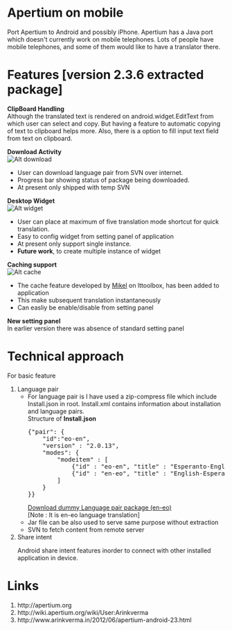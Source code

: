 Apertium on mobile
=========
Port Apertium to Android and possibly iPhone. Apertium has a Java port which doesn't currently work on mobile telephones. Lots of people have mobile telephones, and some of them would like to have a translator there.


Features [version 2.3.6 extracted package]
=========
<b>ClipBoard Handling</b>
<br/>
Although the translated text is rendered on android.widget.EditText from which user can select and copy. But having a feature to automatic copying of text to clipboard helps more. Also, there is a option to fill input text field from text on clipboard.

<b>Download Activity</b>
<br/>
![Alt download](http://1.bp.blogspot.com/-w-rQ9v5mQfo/T-JBRusABDI/AAAAAAAAAug/QPbf9qApmh0/s1600/device-2012-06-21-023024.png "Download Activity")
<ul>
<li>User can download language pair from SVN over internet.</li>
<li>Progress bar showing status of package being downloaded.</li>
<li>At present only shipped with temp SVN</li>
</ul>

<b>Desktop Widget</b>
<br/>
![Alt widget](http://1.bp.blogspot.com/-4fbKyCbz0j8/T9PI4Dzta4I/AAAAAAAAAtc/RPZEOZYm_LA/s1600/device-2012-06-10-031043.png "Desktop Widget")
<ul>
<li>User can place at maximum of five translation mode shortcut for quick translation.</li>
<li>Easy to config widget from setting panel of application</li>
<li>At present only support single instance.</li>
<li><b>Future work</b>, to create multiple instance of widget</li>
</ul>


<b>Caching support</b>
<br/>
![Alt cache](http://4.bp.blogspot.com/-lAzs4khWnq4/T-JTtoOFUiI/AAAAAAAAAu4/zHPi6oJzmMY/s1600/device-2012-06-21-024705.png "Cache in setting")
	<ul>
<li>The cache feature developed by <a href="http://wiki.apertium.org/wiki/User:Mikel/GSoC_2012_Application">Mikel</a> on lttoolbox, has been added to application</li>
<li>This make subsequent translation instantaneously</li>
<li>Can easliy be enable/disable from setting panel</li>
</ul>

<b>New setting panel</b><br />
In earlier version there was absence of standard setting panel

Technical approach
========

For basic feature

<ol>
<li>Language pair
<ul>
<li>For language pair is I have used a zip-compress file which include Install.json in root. Install.xml contains information about installation and language pairs.
<br/>
Structure of <b>Install.json</b>
<pre>
{"pair": {
	"id":"eo-en",
	"version" : "2.0.13",
	"modes": {
		"modeitem" : [
			{"id" : "eo-en", "title" : "Esperanto-English"},
			{"id" : "en-eo", "title" : "English-Esperanto"}
		]
	}			
}}
</pre>
<a href="https://github.com/arinkverma/Apertiurm-Androind-app-devlopment/blob/master/language_pair/android-eo-en.zip?raw=true" >Download dummy Language pair package (en-eo)</a> <br/>
[Note : It is en-eo language translation]

</li>
<li>Jar file can be also used to serve same purpose without extraction
</li><li>SVN to fetch content from remote server</li>
</ul>
</li>
<li>Share intent

Android share intent features inorder to connect with other installed application in device.
</li>
</ol>

Links
=====
<ol>
<li>http://apertium.org</li>
<li>http://wiki.apertium.org/wiki/User:Arinkverma</li>
<li>http://www.arinkverma.in/2012/06/apertium-android-23.html</li>
</ol>
